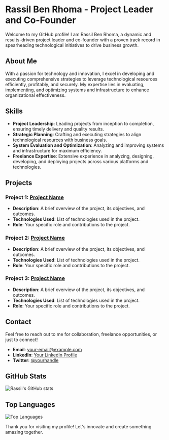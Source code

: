 # Rassil Ben Rhoma - Project Leader and Co-Founder

Welcome to my GitHub profile! I am Rassil Ben Rhoma, a dynamic and results-driven project leader and co-founder with a proven track record in spearheading technological initiatives to drive business growth. 

## About Me

With a passion for technology and innovation, I excel in developing and executing comprehensive strategies to leverage technological resources efficiently, profitably, and securely. My expertise lies in evaluating, implementing, and optimizing systems and infrastructure to enhance organizational effectiveness. 

## Skills

- **Project Leadership**: Leading projects from inception to completion, ensuring timely delivery and quality results.
- **Strategic Planning**: Crafting and executing strategies to align technological resources with business goals.
- **System Evaluation and Optimization**: Analyzing and improving systems and infrastructure for maximum efficiency.
- **Freelance Expertise**: Extensive experience in analyzing, designing, developing, and deploying projects across various platforms and technologies.

## Projects

### Project 1: [Project Name](link)
- **Description**: A brief overview of the project, its objectives, and outcomes.
- **Technologies Used**: List of technologies used in the project.
- **Role**: Your specific role and contributions to the project.

### Project 2: [Project Name](link)
- **Description**: A brief overview of the project, its objectives, and outcomes.
- **Technologies Used**: List of technologies used in the project.
- **Role**: Your specific role and contributions to the project.

### Project 3: [Project Name](link)
- **Description**: A brief overview of the project, its objectives, and outcomes.
- **Technologies Used**: List of technologies used in the project.
- **Role**: Your specific role and contributions to the project.

## Contact

Feel free to reach out to me for collaboration, freelance opportunities, or just to connect!

- **Email**: [your-email@example.com](mailto:your-email@example.com)
- **LinkedIn**: [Your LinkedIn Profile](https://www.linkedin.com/in/yourprofile)
- **Twitter**: [@yourhandle](https://twitter.com/yourhandle)

## GitHub Stats

![Rassil's GitHub stats](https://github-readme-stats.vercel.app/api?username=yourusername&show_icons=true&theme=radical)

## Top Languages

![Top Languages](https://github-readme-stats.vercel.app/api/top-langs/?username=yourusername&layout=compact&theme=radical)

Thank you for visiting my profile! Let's innovate and create something amazing together.
